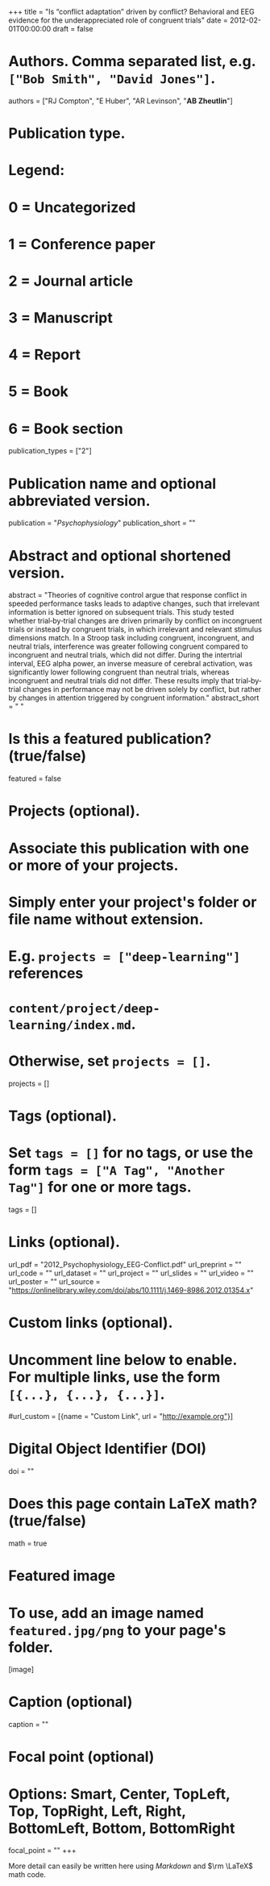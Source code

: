 +++
title = "Is “conflict adaptation” driven by conflict? Behavioral and EEG evidence for the underappreciated role of congruent trials"
date = 2012-02-01T00:00:00
draft = false

# Authors. Comma separated list, e.g. `["Bob Smith", "David Jones"]`.
authors = ["RJ Compton", "E Huber", "AR Levinson", "<b>AB Zheutlin</b>"]

# Publication type.
# Legend:
# 0 = Uncategorized
# 1 = Conference paper
# 2 = Journal article
# 3 = Manuscript
# 4 = Report
# 5 = Book
# 6 = Book section
publication_types = ["2"]

# Publication name and optional abbreviated version.
publication = "*Psychophysiology*"
publication_short = ""

# Abstract and optional shortened version.
abstract = "Theories of cognitive control argue that response conflict in speeded performance tasks leads to adaptive changes, such that irrelevant information is better ignored on subsequent trials. This study tested whether trial‐by‐trial changes are driven primarily by conflict on incongruent trials or instead by congruent trials, in which irrelevant and relevant stimulus dimensions match. In a Stroop task including congruent, incongruent, and neutral trials, interference was greater following congruent compared to incongruent and neutral trials, which did not differ. During the intertrial interval, EEG alpha power, an inverse measure of cerebral activation, was significantly lower following congruent than neutral trials, whereas incongruent and neutral trials did not differ. These results imply that trial‐by‐trial changes in performance may not be driven solely by conflict, but rather by changes in attention triggered by congruent information."
abstract_short = "  "

# Is this a featured publication? (true/false)
featured = false

# Projects (optional).
#   Associate this publication with one or more of your projects.
#   Simply enter your project's folder or file name without extension.
#   E.g. `projects = ["deep-learning"]` references 
#   `content/project/deep-learning/index.md`.
#   Otherwise, set `projects = []`.
projects = []

# Tags (optional).
#   Set `tags = []` for no tags, or use the form `tags = ["A Tag", "Another Tag"]` for one or more tags.
tags = []

# Links (optional).
url_pdf = "2012_Psychophysiology_EEG-Conflict.pdf"
url_preprint = ""
url_code = ""
url_dataset = ""
url_project = ""
url_slides = ""
url_video = ""
url_poster = ""
url_source = "https://onlinelibrary.wiley.com/doi/abs/10.1111/j.1469-8986.2012.01354.x"

# Custom links (optional).
#   Uncomment line below to enable. For multiple links, use the form `[{...}, {...}, {...}]`.
#url_custom = [{name = "Custom Link", url = "http://example.org"}]

# Digital Object Identifier (DOI)
doi = ""

# Does this page contain LaTeX math? (true/false)
math = true

# Featured image
# To use, add an image named `featured.jpg/png` to your page's folder. 
[image]
  # Caption (optional)
  caption = ""

  # Focal point (optional)
  # Options: Smart, Center, TopLeft, Top, TopRight, Left, Right, BottomLeft, Bottom, BottomRight
  focal_point = ""
+++

More detail can easily be written here using *Markdown* and $\rm \LaTeX$ math code.
